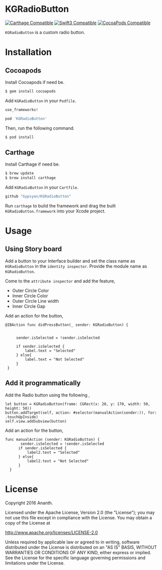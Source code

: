 # KGRadioButton


[![Carthage Compatible](https://img.shields.io/badge/Carthage-compatible-4BC51D.svg?style=flat)](https://github.com/Carthage/Carthage)
[![Swift3 Compatible](https://img.shields.io/badge/KGRadioButton-Swift3-brightgreen.svg)](https://img.shields.io/badge/KGRadioButton-Swift4-brightgreen.svg)
[![CocoaPods Compatible](https://img.shields.io/cocoapods/v/KGRadioButton.svg)](https://github.com/Gypsyan/KGRadioButton.git)


`KGRadioButton` is a custom radio button.

# Installation

## Cocoapods

Install Cocoapods if need be.

```bash
$ gem install cocoapods
```

Add `KGRadioButton` in your `Podfile`.

```ruby
use_frameworks!

pod 'KGRadioButton'
```

Then, run the following command.

```bash
$ pod install
```
## Carthage

Install Carthage if need be.

```bash
$ brew update
$ brew install carthage
```

Add `KGRadioButton` in your `Cartfile`.

```ruby
github "Gypsyan/KGRadioButton"
```

Run `carthage` to build the framework and drag the built `KGRadioButton.framework` into your Xcode project.

# Usage

## Using Story board
Add a button to your Interface builder and set the class name as `KGRadioButton` in the `identity inspector`. Provide the module name as `KGRadioButton`.

Come to the `attribute inspector` and add the feature,

  * Outer Circle Color
  * Inner Circle Color
  * Outer Circle Line width
  * Inner Circle Gap

  Add an action for the button,

  ```
  @IBAction func didPressButton(_ sender: KGRadioButton) {


       sender.isSelected = !sender.isSelected

       if sender.isSelected {
           label.text = "Selected"
       } else{
           label.text = "Not Selected"
       }
   }
  ```

## Add it programmatically

Add the Radio button using the following ,

  ```
  let button = KGRadioButton(frame: CGRect(x: 20, y: 170, width: 50, height: 50))
  button.addTarget(self, action: #selector(manualAction(sender:)), for: .touchUpInside)
  self.view.addSubview(button)
  ```

  Add an action for the button,

  ```
  func manualAction (sender: KGRadioButton) {
         sender.isSelected = !sender.isSelected
        if sender.isSelected {
            label2.text = "Selected"
        } else{
            label2.text = "Not Selected"
        }
    }
  ```
# License

Copyright 2016 Ananth.

Licensed under the Apache License, Version 2.0 (the "License"); you may not use this file except in compliance with the License. You may obtain a copy of the License at

http://www.apache.org/licenses/LICENSE-2.0

Unless required by applicable law or agreed to in writing, software distributed under the License is distributed on an "AS IS" BASIS, WITHOUT WARRANTIES OR CONDITIONS OF ANY KIND, either express or implied. See the License for the specific language governing permissions and limitations under the License.
